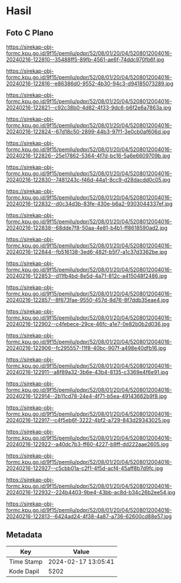 # Hasil

## Foto C Plano

https://sirekap-obj-formc.kpu.go.id/9f15/pemilu/pdpr/52/08/01/20/04/5208012004016-20240216-122810--35488ff5-89fb-4561-ae6f-74ddc970fb6f.jpg

https://sirekap-obj-formc.kpu.go.id/9f15/pemilu/pdpr/52/08/01/20/04/5208012004016-20240216-122816--e86386d0-9552-4b30-94c3-d94185073289.jpg

https://sirekap-obj-formc.kpu.go.id/9f15/pemilu/pdpr/52/08/01/20/04/5208012004016-20240216-122821--c92c38b0-4d82-4f33-9dc6-b6f2e6a7863a.jpg

https://sirekap-obj-formc.kpu.go.id/9f15/pemilu/pdpr/52/08/01/20/04/5208012004016-20240216-122824--67d18c50-2899-44b3-97f1-3e0cb0af606d.jpg

https://sirekap-obj-formc.kpu.go.id/9f15/pemilu/pdpr/52/08/01/20/04/5208012004016-20240216-122826--25e17862-5364-4f7d-bc16-5a6e6609709b.jpg

https://sirekap-obj-formc.kpu.go.id/9f15/pemilu/pdpr/52/08/01/20/04/5208012004016-20240216-122830--7481243c-f46d-44a1-8cc9-d28dacdd0c05.jpg

https://sirekap-obj-formc.kpu.go.id/9f15/pemilu/pdpr/52/08/01/20/04/5208012004016-20240216-122832--d0c34d3b-83fe-430e-b6a2-9303044337ef.jpg

https://sirekap-obj-formc.kpu.go.id/9f15/pemilu/pdpr/52/08/01/20/04/5208012004016-20240216-122838--68dde7f8-50aa-4e81-b4b1-ff8618590ad2.jpg

https://sirekap-obj-formc.kpu.go.id/9f15/pemilu/pdpr/52/08/01/20/04/5208012004016-20240216-122844--fb516138-3ed6-482f-b5f7-a1c37d3362be.jpg

https://sirekap-obj-formc.kpu.go.id/9f15/pemilu/pdpr/52/08/01/20/04/5208012004016-20240216-122853--d11fb4bd-8e5d-4a71-812c-a415048f2486.jpg

https://sirekap-obj-formc.kpu.go.id/9f15/pemilu/pdpr/52/08/01/20/04/5208012004016-20240216-122857--8f673fae-9550-457d-8d76-8f7ddb35eae4.jpg

https://sirekap-obj-formc.kpu.go.id/9f15/pemilu/pdpr/52/08/01/20/04/5208012004016-20240216-122902--c4febece-29ce-46fc-a1e7-0e82b0b2d036.jpg

https://sirekap-obj-formc.kpu.go.id/9f15/pemilu/pdpr/52/08/01/20/04/5208012004016-20240216-122906--fc295557-11f8-40bc-907f-a498e40dfb16.jpg

https://sirekap-obj-formc.kpu.go.id/9f15/pemilu/pdpr/52/08/01/20/04/5208012004016-20240216-122911--a8f89a32-3b6e-43b4-8135-c3369e4f6e91.jpg

https://sirekap-obj-formc.kpu.go.id/9f15/pemilu/pdpr/52/08/01/20/04/5208012004016-20240216-122914--2b11cd78-24e4-4f71-b5ea-49143662b9f8.jpg

https://sirekap-obj-formc.kpu.go.id/9f15/pemilu/pdpr/52/08/01/20/04/5208012004016-20240216-122917--c4f5eb6f-3222-4bf2-a729-843d29343025.jpg

https://sirekap-obj-formc.kpu.go.id/9f15/pemilu/pdpr/52/08/01/20/04/5208012004016-20240216-122922--a40dc7b3-ff60-4227-b9ff-dd222aae2605.jpg

https://sirekap-obj-formc.kpu.go.id/9f15/pemilu/pdpr/52/08/01/20/04/5208012004016-20240216-122927--c5cbb01a-c2f1-4f5d-acf4-45aff8b7d9fc.jpg

https://sirekap-obj-formc.kpu.go.id/9f15/pemilu/pdpr/52/08/01/20/04/5208012004016-20240216-122932--224b4403-9be4-43bb-ac8d-b34c26b2ee54.jpg

https://sirekap-obj-formc.kpu.go.id/9f15/pemilu/pdpr/52/08/01/20/04/5208012004016-20240216-122813--6424ad24-4f38-4a87-a736-62600cd88e57.jpg


## Metadata

| Key        | Value               |
| ---------- | ------------------- |
| Time Stamp | 2024-02-17 13:05:41 |
| Kode Dapil | 5202                |



